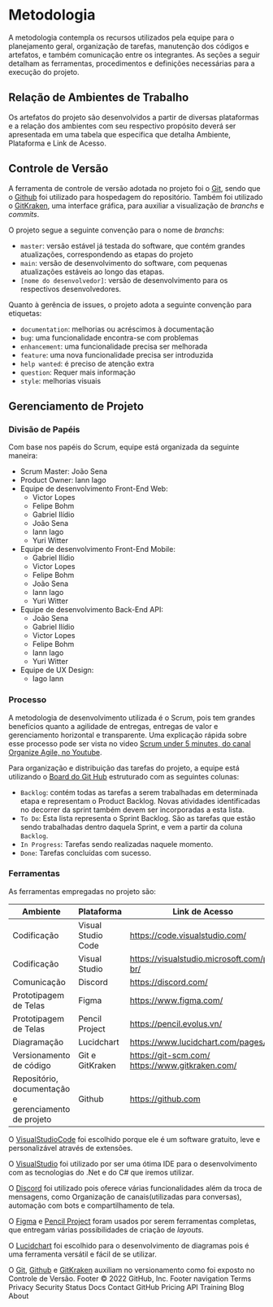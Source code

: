 
# Metodologia

A metodologia contempla os recursos utilizados pela equipe para o planejamento geral, organização de tarefas, manutenção dos códigos e artefatos, e também comunicação entre os integrantes. As seções a seguir detalham as ferramentas, procedimentos e definições necessárias para a execução do projeto.

## Relação de Ambientes de Trabalho

Os artefatos do projeto são desenvolvidos a partir de diversas plataformas e a relação dos ambientes com seu respectivo propósito deverá ser apresentada em uma tabela que especifica que detalha Ambiente, Plataforma e Link de Acesso. 

## Controle de Versão

A ferramenta de controle de versão adotada no projeto foi o [Git](https://git-scm.com/), sendo que o [Github](https://github.com) foi utilizado para hospedagem do repositório. Também foi utilizado o [GitKraken](https://www.gitkraken.com/), uma interface gráfica, para auxiliar a visualização de *branchs* e *commits*.

O projeto segue a seguinte convenção para o nome de *branchs*:

- `master`: versão estável já testada do software, que contém grandes atualizações, correspondendo as etapas do projeto
- `main`: versão de desenvolvimento do software, com pequenas atualizações estáveis ao longo das etapas.
- `[nome do desenvolvedor]`: versão de desenvolvimento para os respectivos desenvolvedores.

Quanto à gerência de issues, o projeto adota a seguinte convenção para etiquetas:

- `documentation`: melhorias ou acréscimos à documentação
- `bug`: uma funcionalidade encontra-se com problemas
- `enhancement`: uma funcionalidade precisa ser melhorada
- `feature`: uma nova funcionalidade precisa ser introduzida
- `help wanted`: é preciso de atenção extra
- `question`: Requer mais informação
- `style`: melhorias visuais

## Gerenciamento de Projeto

### Divisão de Papéis

Com base nos papéis do Scrum, equipe está organizada da seguinte maneira:
- Scrum Master: João Sena
- Product Owner: Iann Iago
- Equipe de desenvolvimento Front-End Web:
    - Victor Lopes
    - Felipe Bohm
    - Gabriel Ilídio
    - João Sena
    - Iann Iago
    - Yuri Witter
- Equipe de desenvolvimento Front-End Mobile:
    - Gabriel Ilídio
    - Victor Lopes
    - Felipe Bohm
    - João Sena
    - Iann Iago
    - Yuri Witter
- Equipe de desenvolvimento Back-End API:
    - João Sena
    - Gabriel Ilídio
    - Victor Lopes
    - Felipe Bohm
    - Iann Iago
    - Yuri Witter
- Equipe de UX Design:
    - Iago Iann

### Processo

A metodologia de desenvolvimento utilizada é o Scrum, pois tem grandes benefícios quanto a agilidade de entregas, entregas de valor e gerenciamento horizontal e transparente. Uma explicação rápida sobre esse processo pode ser vista no video [Scrum under 5 minutes, do canal Organize Agile, no Youtube](https://www.youtube.com/watch?v=2Vt7Ik8Ublw). 

Para organização e distribuição das tarefas do projeto, a equipe está utilizando o [Board do Git Hub](https://github.com/ICEI-PUC-Minas-PMV-ADS/pmv-ads-2021-1-e1-proj-web-t1-web-hardware/projects/2?fullscreen=true) estruturado com as seguintes colunas:

- `Backlog`: contém todas as tarefas a serem trabalhadas em determinada etapa e representam o Product Backlog. Novas atividades identificadas no decorrer da sprint também devem ser incorporadas a esta lista.
- `To Do`: Esta lista representa o Sprint Backlog. São as tarefas que estão sendo trabalhadas dentro daquela Sprint, e vem a partir da coluna `Backlog`.
- `In Progress`: Tarefas sendo realizadas naquele momento.
- `Done`: Tarefas concluídas com sucesso.

### Ferramentas

As ferramentas empregadas no projeto são:

| Ambiente | Plataforma | Link de Acesso |
| ------------- | ------------ | ---------- |
| Codificação | Visual Studio Code | https://code.visualstudio.com/
| Codificação | Visual Studio  | https://visualstudio.microsoft.com/pt-br/
| Comunicação | Discord | https://discord.com/
| Prototipagem de Telas | Figma | https://www.figma.com/
| Prototipagem de Telas | Pencil Project | https://pencil.evolus.vn/
| Diagramação | Lucidchart | https://www.lucidchart.com/pages/pt
| Versionamento de código | Git e GitKraken | https://git-scm.com/ https://www.gitkraken.com/
| Repositório, documentação e gerenciamento de projeto | Github | https://github.com

O [VisualStudioCode](https://code.visualstudio.com/) foi escolhido porque ele é um software gratuito, leve e personalizável através de extensões.

O [VisualStudio](https://visualstudio.microsoft.com/pt-br/) foi utilizado por ser uma ótima IDE para o desenvolvimento com as tecnologias do .Net e do C# que iremos utilizar.

O [Discord](https://discord.com/) foi utilizado pois oferece várias funcionalidades além da troca de mensagens, como Organização de canais(utilizadas para conversas), automação com bots e compartilhamento de tela.

O [Figma](https://www.figma.com/) e [Pencil Project](https://pencil.evolus.vn/) foram usados por serem ferramentas completas, que entregam várias possibilidades de criação de *layouts*.

O [Lucidchart](https://www.lucidchart.com/pages/pt) foi escolhido para o desenvolvimento de diagramas pois é uma ferramenta versátil e fácil de se utilizar.

O [Git](https://git-scm.com/), [Github](https://github.com) e [GitKraken](https://www.gitkraken.com/) auxiliam no versionamento como foi exposto no Controle de Versão.
Footer
© 2022 GitHub, Inc.
Footer navigation
Terms
Privacy
Security
Status
Docs
Contact GitHub
Pricing
API
Training
Blog
About
